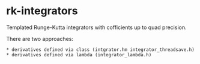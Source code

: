 # rk-integrators

Templated Runge-Kutta integrators with cofficients up to quad precision.

There are two approaches:
	
	* derivatives defined via class (intgrator.hm integrator_threadsave.h)
	* derivatives defined via lambda (integrator_lambda.h)

